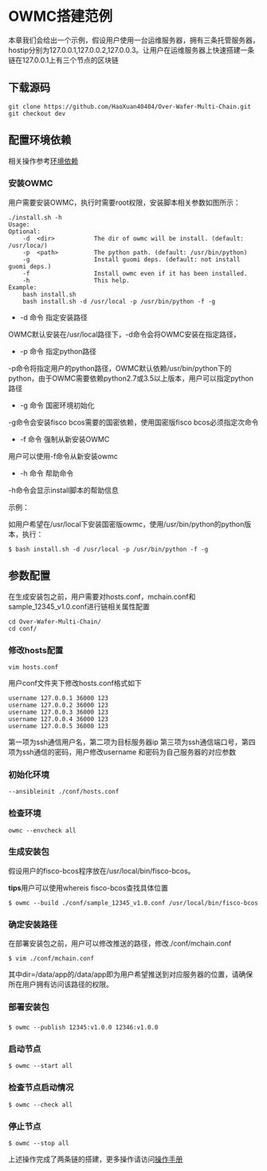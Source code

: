 # OWMC搭建范例
本章我们会给出一个示例，假设用户使用一台运维服务器，拥有三条托管服务器，hostip分别为127.0.0.1,127.0.0.2,127.0.0.3。让用户在运维服务器上快速搭建一条链在127.0.0.1上有三个节点的区块链



## 下载源码
```
git clone https://github.com/HaoXuan40404/Over-Wafer-Multi-Chain.git
git checkout dev
```

## 配置环境依赖

相关操作参考[环境依赖](https://github.com/HaoXuan40404/Over-Wafer-Multi-Chain/blob/dev/doc/envcheck.md)

### 安装OWMC
用户需要安装OWMC，执行时需要root权限，安装脚本相关参数如图所示：
```
./install.sh -h
Usage:
Optional:
    -d  <dir>           The dir of owmc will be install. (default: /usr/loca/)
    -p  <path>          The python path. (default: /usr/bin/python)
    -g                  Install guomi deps. (default: not install guomi deps.)
    -f                  Install owmc even if it has been installed.
    -h                  This help.
Example:
    bash install.sh
    bash install.sh -d /usr/local -p /usr/bin/python -f -g
```
- -d 命令 指定安装路径
  
OWMC默认安装在/usr/local路径下，-d命令会将OWMC安装在指定路径，
- -p 命令 指定python路径
  
-p命令将指定用户的python路径，OWMC默认依赖/usr/bin/python下的python，由于OWMC需要依赖python2.7或3.5以上版本，用户可以指定python路径
- -g 命令 国密环境初始化
  
-g命令会安装fisco bcos需要的国密依赖，使用国密版fisco bcos必须指定次命令
- -f 命令 强制从新安装OWMC
  
用户可以使用-f命令从新安装owmc
- -h 命令 帮助命令
  
-h命令会显示install脚本的帮助信息

示例：

如用户希望在/usr/local下安装国密版owmc，使用/usr/bin/python的python版本，执行：
```
$ bash install.sh -d /usr/local -p /usr/bin/python -f -g
```


## 参数配置
在生成安装包之前，用户需要对hosts.conf，mchain.conf和sample_12345_v1.0.conf进行链相关属性配置
```
cd Over-Wafer-Multi-Chain/
cd conf/
```
### 修改hosts配置
```
vim hosts.conf
```

用户conf文件夹下修改hosts.conf格式如下
```
username 127.0.0.1 36000 123
username 127.0.0.2 36000 123
username 127.0.0.3 36000 123
username 127.0.0.4 36000 123
username 127.0.0.5 36000 123
```
第一项为ssh通信用户名，第二项为目标服务器ip 第三项为ssh通信端口号，第四项为ssh通信的密码，用户修改username 和密码为自己服务器的对应参数

### 初始化环境
```
--ansibleinit ./conf/hosts.conf
```
### 检查环境
```
owmc --envcheck all
```
### 生成安装包
假设用户的fisco-bcos程序放在/usr/local/bin/fisco-bcos。

**tips**用户可以使用whereis fisco-bcos查找具体位置
```
$ owmc --build ./conf/sample_12345_v1.0.conf /usr/local/bin/fisco-bcos
```
### 确定安装路径
在部署安装包之前，用户可以修改推送的路径，修改./conf/mchain.conf
```
$ vim ./conf/mchain.conf
```
其中dir=/data/app的/data/app即为用户希望推送到对应服务器的位置，请确保所在用户拥有访问该路径的权限。
### 部署安装包

###
```
$ owmc --publish 12345:v1.0.0 12346:v1.0.0
```
### 启动节点
```
$ owmc --start all
```
### 检查节点启动情况
```
$ owmc --check all
```
### 停止节点
```
$ owmc --stop all
```
上述操作完成了两条链的搭建，更多操作请访问[操作手册](https://fisco-bcos-documentation.readthedocs.io/zh_CN/feature-multichain/docs/mulchain/operator.html)
